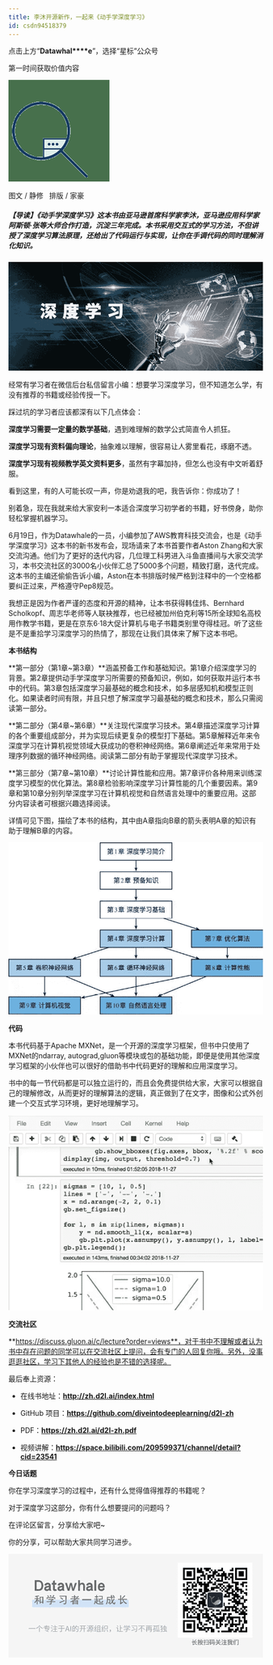 ```yaml
---
title: 李沐开源新作，一起来《动手学深度学习》
id: csdn94518379
---
```


点击上方“**Datawhal****e**”，选择“星标”公众号

第一时间获取价值内容

![640?](../img/8848b38b8e7e18a790e4a60c44ba9cb3.png)

图文 / 静修   排版 / 家豪

##### **【导读】**《动手学深度学习》这本书由亚马逊首席科学家李沐，亚马逊应用科学家阿斯顿·张等大师合作打造，沉淀三年完成。本书采用交互式的学习方法，不但讲授了深度学习算法原理，还给出了代码运行与实现，让你在手调代码的同时理解消化知识。

![640?wx_fmt=png](../img/a2a8437a0b67c4611b9bb2842847df8b.png)

经常有学习者在微信后台私信留言小编：想要学习深度学习，但不知道怎么学，有没有推荐的书籍或经验传授一下。

踩过坑的学习者应该都深有以下几点体会：

**深度学习需要一定量的数学基础**，遇到难理解的数学公式简直令人抓狂。

**深度学习现有资料偏向理论**，抽象难以理解，很容易让人雾里看花，琢磨不透。

**深度学习现有视频教学英文资料更多**，虽然有字幕加持，但怎么也没有中文听着舒服。

看到这里，有的人可能长叹一声，你是劝退我的吧，我告诉你：你成功了！

别着急，现在我就来给大家安利一本适合深度学习初学者的书籍，好书傍身，助你轻松掌握机器学习。

6月19日，作为Datawhale的一员，小编参加了AWS教育科技交流会，也是《动手学深度学习》这本书的新书发布会，现场请来了本书首要作者Aston Zhang和大家交流沟通。他们为了更好的迭代内容，几位理工科男进入斗鱼直播间与大家交流学习，本书交流社区的3000名小伙伴汇总了5000多个问题，精致打磨，迭代完成。这本书的主编还偷偷告诉小编，Aston在本书排版时候严格到注释中的一个空格都要纠正过来，严格遵守Pep8规范。

我想正是因为作者严谨的态度和开源的精神，让本书获得韩佳炜、Bernhard Scholkopf、周志华老师等人联袂推荐，也已经被加州伯克利等15所全球知名高校用作教学书籍，更是在京东6·18大促计算机与电子书籍类别里夺得桂冠。听了这些是不是重拾学习深度学习的热情了，那现在让我们具体来了解下这本书吧。

**本书结构**

**第一部分（第1章~第3章）**涵盖预备工作和基础知识。第1章介绍深度学习的背景。第2章提供动手学深度学习所需要的预备知识，例如，如何获取并运行本书中的代码。第3章包括深度学习最基础的概念和技术，如多层感知机和模型正则化。如果读者时间有限，并且只想了解深度学习最基础的概念和技术，那么只需阅读第一部分。

**第二部分（第4章~第6章）**关注现代深度学习技术。第4章描述深度学习计算的各个重要组成部分，并为实现后续更复杂的模型打下基础。第5章解释近年来令深度学习在计算机视觉领域大获成功的卷积神经网络。第6章阐述近年来常用于处理序列数据的循环神经网络。阅读第二部分有助于掌握现代深度学习技术。

**第三部分（第7章~第10章）**讨论计算性能和应用。第7章评价各种用来训练深度学习模型的优化算法。第8章检验影响深度学习计算性能的几个重要因素。第9章和第10章分别列举深度学习在计算机视觉和自然语言处理中的重要应用。这部分内容读者可根据兴趣选择阅读。

详情可见下图，描绘了本书的结构，其中由A章指向B章的箭头表明A章的知识有助于理解B章的内容。

![640?wx_fmt=jpeg](../img/041bc057971a2962ad64e08b063b2b74.png)

**代码**

本书代码基于Apache MXNet，是一个开源的深度学习框架，但书中只使用了MXNet的ndarray, autograd,gluon等模块或包的基础功能，即便是使用其他深度学习框架的小伙伴也可以很好的借助书中代码更好的理解和应用深度学习。

书中的每一节代码都是可以独立运行的，而且会免费提供给大家，大家可以根据自己的理解修改，从而更好的理解算法的逻辑，真正做到了在文字，图像和公式外创建一个交互式学习环境，更好地理解学习。

![640?wx_fmt=gif](../img/ddfd0e30ba91f9e2472b1e87d3b31da9.png)

**交流社区**

**https://discuss.gluon.ai/c/lecture?order=views**，对于书中不理解或者认为书中存在问题的同学可以在交流社区上提问，会有专门的人回复你哦。另外，没事逛逛社区，学习下其他人的经验也是不错的选择呢。

最后奉上资源：

*   在线书地址：**http://zh.d2l.ai/index.html**

*   GitHub 项目：**https://github.com/diveintodeeplearning/d2l-zh**

*   PDF：**https://zh.d2l.ai/d2l-zh.pdf**

*   视频讲解：**https://space.bilibili.com/209599371/channel/detail?cid=23541**

**今日话题**

你在学习深度学习的过程中，还有什么觉得值得推荐的书籍呢？

对于深度学习这部分，你有什么想要提问的问题吗？

在评论区留言，分享给大家吧~

你的分享，可以帮助大家共同学习进步。

![640?wx_fmt=png](../img/77a102cc644938ab22bb0df9802930a8.png)